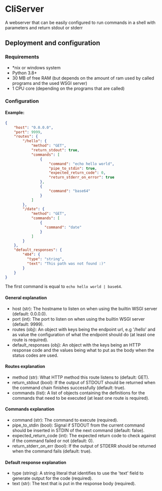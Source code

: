 # CliServer
A webserver that can be easily configured to run commands in a shell with parameters and return stdout or stderr

## Deployment and configuration
### Requirements

- *nix or windows system
- Python 3.8+ 
- 30 MB of free RAM (but depends on the amount of ram used by called programs and the used WSGI server)
- 1 CPU core (depending on the programs that are called)

### Configuration

#### Example:
```json
{
    "host": "0.0.0.0",
    "port": 9999,
    "routes": {
        "/hello": {
            "method": "GET",
            "return_stdout": true,
            "commands": [
                {
                    "command": "echo hello world",
                    "pipe_to_stdin": true,
                    "expected_return_code": 0,
                    "return_stderr_on_error": true
                },
                {
                    "command": "base64"
                }
            ]
        },
        "/date": {
            "method": "GET",
            "commands": [
                {
                  "command": "date"
                }
            ]
        }
    },
    "default_responses": {
        "404": {
          "type": "string",
          "text": "This path was not found :)"
        }
    }
}
```
The first command is equal to `echo hello world | base64`.

#### General explanation  

- host (str): The hostname to listen on when using the builtin WSGI server (default: 0.0.0.0).
- port (int): The port to listen on when using the builtin WSGI server (default: 9999).
- routes (obj): An object with keys being the endpoint url, e.g '/hello' and as value the configuration of what the endpoint should do (at least one route is required).
- default_responses (obj): An object with the keys being an HTTP response code and the values being what to put as the body when the status codes are used.

#### Routes explanation

- method (str): What HTTP method this route listens to (default: GET).
- return_stdout (bool): If the output of STDOUT should be returned when the command chain finishes successfully (default: true).
- commands (list): A list of objects containing the definitions for the commands that need to be executed (at least one route is required).

#### Commands explanation

- command (str): The command to execute (required).
- pipe_to_stdin (bool): Signal if STDOUT from the current command should be inserted in STDIN of the next command (default: false).
- expected_return_code (int): The expected return code to check against if the command failed or not (default: 0).
- return_stderr_on_err (bool): If the output of STDERR should be returned when the command fails (default: true).

#### Default response explanation

- type (string): A string literal that identifies to use the 'text' field to generate output for the code (required).
- text (str): The text that is put in the response body (required).